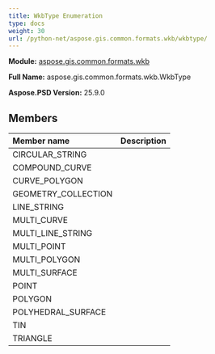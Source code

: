 ```yaml
---
title: WkbType Enumeration
type: docs
weight: 30
url: /python-net/aspose.gis.common.formats.wkb/wkbtype/
---
```




**Module:** [aspose.gis.common.formats.wkb](/psd/python-net/aspose.gis.common.formats.wkb/)

**Full Name:** aspose.gis.common.formats.wkb.WkbType

**Aspose.PSD Version:** 25.9.0

## **Members**
| **Member name** | **Description** |
| :- | :- |
| CIRCULAR_STRING |  |
| COMPOUND_CURVE |  |
| CURVE_POLYGON |  |
| GEOMETRY_COLLECTION |  |
| LINE_STRING |  |
| MULTI_CURVE |  |
| MULTI_LINE_STRING |  |
| MULTI_POINT |  |
| MULTI_POLYGON |  |
| MULTI_SURFACE |  |
| POINT |  |
| POLYGON |  |
| POLYHEDRAL_SURFACE |  |
| TIN |  |
| TRIANGLE |  |
